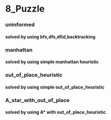 # 8_Puzzle
### uninformed
#### solved by using bfs,dfs,dfid,backtracking

### manhattan
#### solved by using simple manhattan heuristic

### out_of_place_heuristic
#### solved by using simple out_of_place_heuristic 

### A_star_with_out_of_place
#### solved by using  A* with out_of_place_heuristic 
